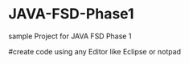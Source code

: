 # JAVA-FSD-Phase1
sample Project for JAVA FSD Phase 1

#create code using any Editor like Eclipse or notpad
